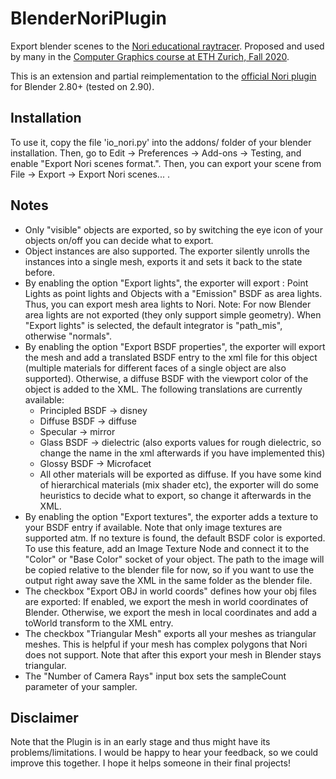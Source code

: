 # BlenderNoriPlugin
Export blender scenes to the [Nori educational raytracer](https://github.com/wjakob/nori). Proposed and used by many in the [Computer Graphics course at ETH Zurich, Fall 2020](https://cgl.ethz.ch/teaching/cg20/home.php).

This is an extension and partial reimplementation to the [official Nori plugin](https://github.com/wjakob/nori/tree/master/ext/plugin) for Blender 2.80+ (tested on 2.90).

## Installation
To use it, copy the file 'io_nori.py' into the addons/ folder of your blender installation. Then, go to Edit -> Preferences -> Add-ons -> Testing, and enable "Export Nori scenes format.". Then, you can export your scene from File -> Export -> Export Nori scenes... .

## Notes

- Only "visible" objects are exported, so by switching the eye icon of your objects on/off you can decide what to export.
- Object instances are also supported. The exporter silently unrolls the instances into a single mesh, exports it and sets it back to the state before.
- By enabling the option "Export lights", the exporter will export : Point Lights as point lights and Objects with a "Emission" BSDF as area lights. Thus, you can export mesh area lights to Nori. Note: For now Blender area lights are not exported (they only support simple geometry). When "Export lights" is selected, the default integrator is "path_mis", otherwise "normals".
- By enabling the option "Export BSDF properties", the exporter will export the mesh and add a translated BSDF entry to the xml file for this object (multiple materials for different faces of a single object are also supported). Otherwise, a diffuse BSDF with the viewport color of the object is added to the XML. The following translations are currently available:
    - Principled BSDF -> disney
    - Diffuse BSDF -> diffuse
    - Specular -> mirror
    - Glass BSDF -> dielectric (also exports values for rough dielectric, so change the name in the xml afterwards if you have implemented this)
    - Glossy BSDF -> Microfacet
    - All other materials will be exported as diffuse. If you have some kind of hierarchical materials (mix shader etc), the exporter will do some heuristics to decide what to export, so change it afterwards in the XML.
- By enabling the option "Export textures", the exporter adds a texture to your BSDF entry if available. Note that only image textures are supported atm. If no texture is found, the default BSDF color is exported. To use this feature, add an Image Texture Node and connect it to the "Color" or "Base Color" socket of your object. The path to the image will be copied relative to the blender file for now, so if you want to use the output right away save the XML in the same folder as the blender file.
- The checkbox "Export OBJ in world coords" defines how your obj files are exported: If enabled, we export the mesh in world coordinates of Blender. Otherwise, we export the mesh in local coordinates and add a toWorld transform to the XML entry.
- The checkbox "Triangular Mesh" exports all your meshes as triangular meshes. This is helpful if your mesh has complex polygons that Nori does not support. Note that after this export your mesh in Blender stays triangular.
- The "Number of Camera Rays" input box sets the sampleCount parameter of your sampler.

## Disclaimer
Note that the Plugin is in an early stage and thus might have its problems/limitations. I would be happy to hear your feedback, so we could improve this together. I hope it helps someone in their final projects!
